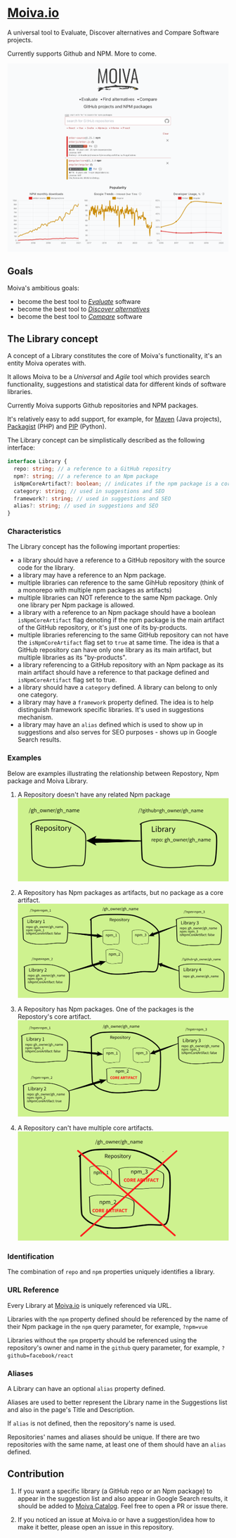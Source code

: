 # [Moiva.io](https://moiva.io/)

A universal tool to Evaluate, Discover alternatives and Compare Software projects.

Currently supports Github and NPM. More to come.

![Screenshot of Moiva.io with charts](./readme-files/screenshot.png)

## Goals
Moiva's ambitious goals:
- become the best tool to <ins>*Evaluate*</ins> software
- become the best tool to <ins>*Discover alternatives*</ins>
- become the best tool to <ins>*Compare*</ins> software

## The Library concept
A concept of a Library constitutes the core of Moiva's functionality, it's an entity Moiva operates with.

It allows Moiva to be a *Universal* and *Agile* tool which provides search functionality, suggestions and statistical data for different kinds of software libraries. 

Currently Moiva supports Github repositories and NPM packages. 

It's relatively easy to add support, for example, for [Maven](https://mvnrepository.com/) (Java projects), [Packagist](https://packagist.org/) (PHP) and [PIP](https://pypi.org/) (Python).

The Library concept can be simplistically described as the following interface:
```ts
interface Library {
  repo: string; // a reference to a GitHub repositry
  npm?: string; // a reference to an Npm package
  isNpmCoreArtifact?: boolean; // indicates if the npm package is a core artifact of the GihHub repository
  category: string; // used in suggestions and SEO
  framework?: string; // used in suggestions and SEO
  alias?: string; // used in suggestions and SEO
}
```

### Characteristics
The Library concept has the following important properties:
- a library should have a reference to a GitHub repository with the source code for the library.
- a library may have a reference to an Npm package.
- multiple libraries can reference to the same GihHub repository (think of a monorepo with multiple npm packages as artifacts)
- multiple libraries can NOT reference to the same Npm package. Only one library per Npm package is allowed.
- a library with a reference to an Npm package should have a boolean `isNpmCoreArtifact` flag denoting if the npm package is the main artifact of the GitHub repository, or it's just one of its by-products. 
- multiple libraries referencing to the same GitHub repository can not have the `isNpmCoreArtifact` flag set to `true` at same time. The idea is that a GitHub repository can have only one library as its main artifact, but multiple libraries as its "by-products".
- a library referencing to a GitHub repository with an Npm package as its main artifact should have a reference to that package defined and `isNpmCoreArtifact` flag set to true.
- a library should have a `category` defined. A library can belong to only one category.
- a library may have a `framework` property defined. The idea is to help distinguish framework specific libraries. It's used in suggestions mechanism.
- a library may have an `alias` defined which is used to show up in suggestions and also serves for SEO purposes - shows up in Google Search results.

### Examples
Below are examples illustrating the relationship between Repostory, Npm package and Moiva Library.
1. A Repository doesn't have any related Npm package
![image illustrating relationship between a repostory and Moiva library](./readme-files/no-npm.png)

2. A Repository has Npm packages as artifacts, but no package as a core artifact.
![image illustrating relationship between a repostory and Moiva library](./readme-files/npm.png)

3. A Repository has Npm packages. One of the packages is the Repostory's core artifact.
![image illustrating relationship between a repostory and Moiva library](./readme-files/npm-core-artifact.png)

4. A Repository can't have multiple core artifacts.
![image illustrating relationship between a repostory and Moiva library](./readme-files/no-multi-core-artifacts.png)

### Identification
The combination of `repo` and `npm` properties uniquely identifies a library.


### URL Reference
Every Library at [Moiva.io](https://moiva.io/) is uniquely referenced via URL.

Libraries with the `npm` property defined should be referenced by the name of their Npm package in the `npm` query parameter, for example, `?npm=vue`

Libraries without the `npm` property should be referenced using the repository's owner and name in the `github` query parameter, for example, `?github=facebook/react`


### Aliases
A Library can have an optional `alias` property defined.

Aliases are used to better represent the Library name in the Suggestions list and also in the page's Title and Description.

If `alias` is not defined, then the repository's name is used.

Repositories' names and aliases should be unique. If there are two repositories with the same name, at least one of them should have an `alias` defined.

## Contribution
1. If you want a specific library (a GitHub repo or an Npm package) to appear in the suggestion list and also appear in Google Search results, it should be added to [Moiva Catalog](https://github.com/aantipov/moiva-catalog).
Feel free to open a PR or issue there.

2. If you noticed an issue at Moiva.io or have a suggestion/idea how to make it better, please open an issue in this repository.

